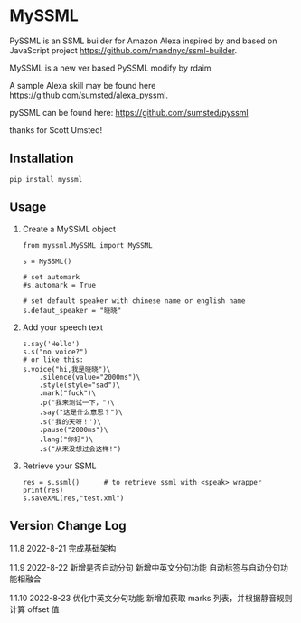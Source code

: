 # MySSML

PySSML is an SSML builder for Amazon Alexa inspired by and based on JavaScript project https://github.com/mandnyc/ssml-builder.

MySSML is a new ver based PySSML modify by rdaim

A sample Alexa skill may be found here https://github.com/sumsted/alexa_pyssml.

pySSML can be found here: https://github.com/sumsted/pyssml

thanks for Scott Umsted!

## Installation

```
pip install myssml
```

## Usage

1. Create a MySSML object

    ```
    from myssml.MySSML import MySSML

    s = MySSML()

    # set automark
    #s.automark = True

    # set default speaker with chinese name or english name
    s.defaut_speaker = "晓晓"

    ```

2. Add your speech text

    ```
    s.say('Hello')
    s.s("no voice?")
    # or like this:
    s.voice("hi,我是晓晓")\
        .silence(value="2000ms")\
        .style(style="sad")\
        .mark("fuck")\
        .p("我来测试一下，")\
        .say("这是什么意思？")\
        .s('我的天呀！')\
        .pause("2000ms")\
        .lang("你好")\
        .s("从来没想过会这样!")
    ```

3. Retrieve your SSML

    ```
    res = s.ssml()      # to retrieve ssml with <speak> wrapper
    print(res)
    s.saveXML(res,"test.xml")
    ```

## Version Change Log


1.1.8
    2022-8-21
    完成基础架构


1.1.9
    2022-8-22
    新增是否自动分句
    新增中英文分句功能
    自动标签与自动分句功能相融合


1.1.10
    2022-8-23
    优化中英文分句功能
    新增加获取 marks 列表，并根据静音规则计算 offset 值
